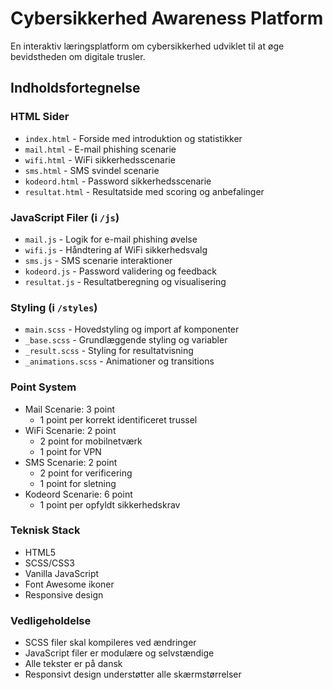 # Cybersikkerhed Awareness Platform

En interaktiv læringsplatform om cybersikkerhed udviklet til at øge bevidstheden om digitale trusler.

## Indholdsfortegnelse

### HTML Sider
- `index.html` - Forside med introduktion og statistikker
- `mail.html` - E-mail phishing scenarie
- `wifi.html` - WiFi sikkerhedsscenarie
- `sms.html` - SMS svindel scenarie
- `kodeord.html` - Password sikkerhedsscenarie
- `resultat.html` - Resultatside med scoring og anbefalinger

### JavaScript Filer (i `/js`)
- `mail.js` - Logik for e-mail phishing øvelse
- `wifi.js` - Håndtering af WiFi sikkerhedsvalg
- `sms.js` - SMS scenarie interaktioner
- `kodeord.js` - Password validering og feedback
- `resultat.js` - Resultatberegning og visualisering

### Styling (i `/styles`)
- `main.scss` - Hovedstyling og import af komponenter
- `_base.scss` - Grundlæggende styling og variabler
- `_result.scss` - Styling for resultatvisning
- `_animations.scss` - Animationer og transitions

### Point System
- Mail Scenarie: 3 point
  - 1 point per korrekt identificeret trussel
- WiFi Scenarie: 2 point
  - 2 point for mobilnetværk
  - 1 point for VPN
- SMS Scenarie: 2 point
  - 2 point for verificering
  - 1 point for sletning
- Kodeord Scenarie: 6 point
  - 1 point per opfyldt sikkerhedskrav

### Teknisk Stack
- HTML5
- SCSS/CSS3
- Vanilla JavaScript
- Font Awesome ikoner
- Responsive design

### Vedligeholdelse
- SCSS filer skal kompileres ved ændringer
- JavaScript filer er modulære og selvstændige
- Alle tekster er på dansk
- Responsivt design understøtter alle skærmstørrelser
